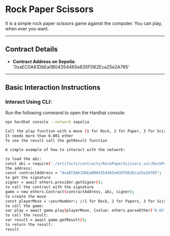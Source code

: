 # Rock Paper Scissors
It is a simple rock paper scissors game against the computer.
You can play, when ever you want.

---

## Contract Details

- **Contract Address on Sepolia**:
'0xaEC0A61DbEa0B04354465e835FD62Eca25e2A785'

---

## Basic Interaction Instructions

### Interact Using CLI:
Run the following command to open the Hardhat console:
```bash
npx hardhat console --network sepolia 

Call the play function with a move (1 for Rock, 2 for Paper, 3 for Scissors).
It needs more than 0.001 ether
To see the result call the getResult function

A simple example of how to interact with the network:

to load the abi:
const abi = require('./artifacts/contracts/RockPaperScissors.sol/RockPaperScissors.json').abi;
the address:
const contractAddress = "0xaEC0A61DbEa0B04354465e835FD62Eca25e2A785";
to get the signature
signer = await ethers.provider.getSigner();
to call the contract with the signature
game = new ethers.Contract(contractAddress, abi, signer);
to create the move
const playerMove = <yourNumber>; //1 for Rock, 2 for Papers, 3 for Scissors
to call the game:
var play = await game.play(playerMove, {value: ethers.parseEther("0.02")});
to call the result:
var result = await game.getResult();
to return the result:
result

